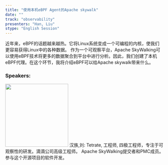```yaml
---
title: "使用本机eBPF Agent的Apache skywalk"
date: "" 
track: "observability"
presenters: "Han, Liu"
stype: "English Session"
---
```

近年来，eBPF的话题越来越热。它将Linux系统变成一个可编程的内核，使我们更容易获得Linux中的各种数据。
作为一个可观察平台，Apache SkyWalking可以使用eBPF技术将更多的数据聚合到平台中进行分析。因此，我们创建了本机eBPF代理。在这个环节，我将介绍eBPF可以给Apache skywalk带来什么。
 ### Speakers: 
 <img src="images/speaker/1000.png" width="200" />
 汉族,刘: Tetrate, 工程师, 四极工程师，专注于可观察性的研发。滴滴公司高级工程师。
Apache SkyWalking提交者和PMC成员。参与这个开源项目的软件开发。
 